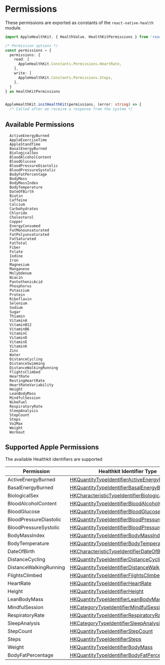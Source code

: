 # Permissions

These permissions are exported as constants of the `react-native-health` module.

```typescript
import AppleHealthKit, { HealthValue, HealthKitPermissions } from 'react-native-health';

/* Permission options */
const permissions = {
  permissions: {
    read: [
      AppleHealthKit.Constants.Permissions.HeartRate,
    ],
    write: [
      AppleHealthKit.Constants.Permissions.Steps,
    ],
  }
} as HealthKitPermissions


AppleHealthKit.initHealthKit(permissions, (error: string) => {
  /* Called after we receive a response from the system */
```

## Available Permissions

```
  ActiveEnergyBurned
  AppleExerciseTime
  AppleStandTime
  BasalEnergyBurned
  BiologicalSex
  BloodAlcoholContent
  BloodGlucose
  BloodPressureDiastolic
  BloodPressureSystolic
  BodyFatPercentage
  BodyMass
  BodyMassIndex
  BodyTemperature
  DateOfBirth
  Biotin
  Caffeine
  Calcium
  Carbohydrates
  Chloride
  Cholesterol
  Copper
  EnergyConsumed
  FatMonounsaturated
  FatPolyunsaturated
  FatSaturated
  FatTotal
  Fiber
  Folate
  Iodine
  Iron
  Magnesium
  Manganese
  Molybdenum
  Niacin
  PantothenicAcid
  Phosphorus
  Potassium
  Protein
  Riboflavin
  Selenium
  Sodium
  Sugar
  Thiamin
  VitaminA
  VitaminB12
  VitaminB6
  VitaminC
  VitaminD
  VitaminE
  VitaminK
  Zinc
  Water
  DistanceCycling
  DistanceSwimming
  DistanceWalkingRunning
  FlightsClimbed
  HeartRate
  RestingHeartRate
  HeartRateVariability
  Height
  LeanBodyMass
  MindfulSession
  NikeFuel
  RespiratoryRate
  SleepAnalysis
  StepCount
  Steps
  Vo2Max
  Weight
  Workout
```

## Supported Apple Permissions

The available Healthkit identifiers are supported

| Permission             | Healthkit Identifier Type                                                                                                                                          | Read | Write |
|------------------------|--------------------------------------------------------------------------------------------------------------------------------------------------------------------|------|-------|
| ActiveEnergyBurned     | [HKQuantityTypeIdentifierActiveEnergyBurned](https://developer.apple.com/documentation/healthkit/hkquantitytypeidentifier/1615771-activeenergyburned?language=objc)           | ✓    |       |
| BasalEnergyBurned      | [HKQuantityTypeIdentifierBasalEnergyBurned](https://developer.apple.com/documentation/healthkit/hkquantitytypeidentifier/1615512-basalenergyburned?language=objc)           | ✓    |       |
| BiologicalSex          | [HKCharacteristicTypeIdentifierBiologicalSex](https://developer.apple.com/reference/Healthkit/hkcharacteristictypeidentifierbiologicalsex?language=objc)           | ✓    |       |
| BloodAlcoholContent    | [HKQuantityTypeIdentifierBloodAlcoholContent](https://developer.apple.com/reference/Healthkit/hkquantitytypeidentifierbloodalcoholcontent?language=objc)           | ✓    | ✓     |
| BloodGlucose           | [HKQuantityTypeIdentifierBloodGlucose](https://developer.apple.com/reference/Healthkit/hkquantitytypeidentifierbloodglucose?language=objc)                         | ✓    |       |
| BloodPressureDiastolic | [HKQuantityTypeIdentifierBloodPressureDiastolic](https://developer.apple.com/documentation/healthkit/hkquantitytypeidentifierbloodpressurediastolic?language=objc) | ✓    | ✓     |
| BloodPressureSystolic  | [HKQuantityTypeIdentifierBloodPressureSystolic](https://developer.apple.com/documentation/healthkit/hkquantitytypeidentifierbloodpressuresystolic?language=objc)   | ✓    | ✓     |
| BodyMassIndex          | [HKQuantityTypeIdentifierBodyMassIndex](https://developer.apple.com/reference/Healthkit/hkquantitytypeidentifierbodymassindex?language=objc)                       | ✓    | ✓     |
| BodyTemperature        | [HKQuantityTypeIdentifierBodyTemperature](https://developer.apple.com/reference/Healthkit/hkquantitytypeidentifierbodytemperature?language=objc)                   | ✓    |       |
| DateOfBirth            | [HKCharacteristicTypeIdentifierDateOfBirth](https://developer.apple.com/reference/Healthkit/hkcharacteristictypeidentifierdateofbirth?language=objc)               | ✓    |       |
| DistanceCycling        | [HKQuantityTypeIdentifierDistanceCycling](https://developer.apple.com/reference/Healthkit/hkquantitytypeidentifierdistancecycling?language=objc)                   | ✓    | ✓     |
| DistanceWalkingRunning | [HKQuantityTypeIdentifierDistanceWalkingRunning](https://developer.apple.com/reference/Healthkit/hkquantitytypeidentifierdistancewalkingrunning?language=objc)     | ✓    | ✓     |
| FlightsClimbed         | [HKQuantityTypeIdentifierFlightsClimbed](https://developer.apple.com/reference/Healthkit/hkquantitytypeidentifierflightsclimbed?language=objc)                     | ✓    | ✓     |
| HeartRate              | [HKQuantityTypeIdentifierHeartRate](https://developer.apple.com/reference/Healthkit/hkquantitytypeidentifierheartrate?language=objc)                               | ✓    |       |
| Height                 | [HKQuantityTypeIdentifierHeight](https://developer.apple.com/reference/Healthkit/hkquantitytypeidentifierheight?language=objc)                                     | ✓    | ✓     |
| LeanBodyMass           | [HKQuantityTypeIdentifierLeanBodyMass](https://developer.apple.com/reference/Healthkit/hkquantitytypeidentifierleanbodymass?language=objc)                         | ✓    | ✓     |
| MindfulSession         | [HKCategoryTypeIdentifierMindfulSession](https://developer.apple.com/reference/healthkit/hkcategorytypeidentifiermindfulsession?language=objc)                     |      |  ✓    |
| RespiratoryRate        | [HKQuantityTypeIdentifierRespiratoryRate](https://developer.apple.com/reference/Healthkit/hkquantitytypeidentifierrespiratoryrate?language=objc)                   | ✓    |       |
| SleepAnalysis          | [HKCategoryTypeIdentifierSleepAnalysis](https://developer.apple.com/reference/Healthkit/hkcategorytypeidentifiersleepanalysis?language=objc)                       | ✓    |       |
| StepCount              | [HKQuantityTypeIdentifierStepCount](https://developer.apple.com/reference/Healthkit/hkquantitytypeidentifierstepcount?language=objc)                               | ✓    | ✓     |
| Steps                  | [HKQuantityTypeIdentifierSteps](https://developer.apple.com/reference/Healthkit/hkquantitytypeidentifiersteps?language=objc)                                       | ✓    | ✓     |
| Weight                 | [HKQuantityTypeIdentifierBodyMass](https://developer.apple.com/reference/Healthkit/hkquantitytypeidentifierbodymass?language=objc)                                 | ✓    | ✓     |
| BodyFatPercentage      | [HKQuantityTypeIdentifierBodyFatPercentage](https://developer.apple.com/reference/Healthkit/hkquantitytypeidentifierbodyfatpercentage?language=objc)                                 | ✓    | ✓     |
